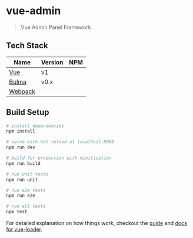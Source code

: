 # vue-admin

> Vue Admin Panel Framework

## Tech Stack

| Name          | Version  | NPM  |
| ------------- | -------- | --------- |
| [Vue][]     	| v1       |           |
| [Bulma][]     | v0.x     |           |
| [Webpack][]   |          |           |

## Build Setup

``` bash
# install dependencies
npm install

# serve with hot reload at localhost:8080
npm run dev

# build for production with minification
npm run build

# run unit tests
npm run unit

# run e2e tests
npm run e2e

# run all tests
npm test
```

For detailed explanation on how things work, checkout the [guide](http://vuejs-templates.github.io/webpack/) and [docs for vue-loader](http://vuejs.github.io/vue-loader).

[Vue]: http://vuejs.org
[Bulma]: http://bulma.io
[Webpack]: https://webpack.github.io
